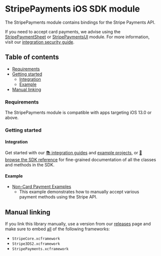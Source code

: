 # StripePayments iOS SDK module

The StripePayments module contains bindings for the Stripe Payments API.

If you need to accept card payments, we advise using the [StripePaymentSheet](../StripePaymentSheet/README.md) or [StripePaymentsUI](../StripePaymentsUI/README.md) module. For more information, visit our [integration security guide](https://stripe.com/docs/security/guide).

## Table of contents

<!--ts-->
* [Requirements](#Requirements)
* [Getting started](#Getting-started)
   * [Integration](#Integration)
   * [Example](#Example)
* [Manual linking](#Manual-linking)

<!--te-->

### Requirements

The StripePayments module is compatible with apps targeting iOS 13.0 or above.

### Getting started

#### Integration

Get started with our [📚 integration guides](https://stripe.com/docs/payments/payment-methods/overview) and [example projects](../Example), or [📘 browse the SDK reference](https://stripe.dev/stripe-ios/stripe-payments/index.html) for fine-grained documentation of all the classes and methods in the SDK.

#### Example

- [Non-Card Payment Examples](../Example/Non-Card%20Payment%20Examples)
  - This example demonstrates how to manually accept various payment methods using the Stripe API.

## Manual linking

If you link this library manually, use a version from our [releases](https://github.com/stripe/stripe-ios/releases) page and make sure to embed <ins>all</ins> of the following frameworks:
- `StripeCore.xcframework`
- `Stripe3DS2.xcframework`
- `StripePayments.xcframework`
